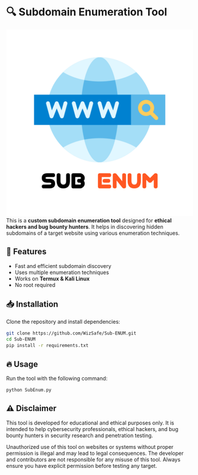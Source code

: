 # 🔍 Subdomain Enumeration Tool
![Tool Logo](https://github.com/WizSafe/Sub-ENUM/raw/main/20250225_000814.png)
This is a **custom subdomain enumeration tool** designed for **ethical hackers and bug bounty hunters**. It helps in discovering hidden subdomains of a target website using various enumeration techniques.

## 🚀 Features
- Fast and efficient subdomain discovery
- Uses multiple enumeration techniques
- Works on **Termux & Kali Linux**
- No root required

## 📥 Installation

Clone the repository and install dependencies:

```bash
git clone https://github.com/WizSafe/Sub-ENUM.git
cd Sub-ENUM
pip install -r requirements.txt
```

## 🔥 **Usage**

Run the tool with the following command:
```bash
python SubEnum.py
```

## ⚠️ **Disclaimer**

This tool is developed for educational and ethical purposes only. It is intended to help cybersecurity professionals, ethical hackers, and bug bounty hunters in security research and penetration testing.

Unauthorized use of this tool on websites or systems without proper permission is illegal and may lead to legal consequences. The developer and contributors are not responsible for any misuse of this tool. Always ensure you have explicit permission before testing any target.
